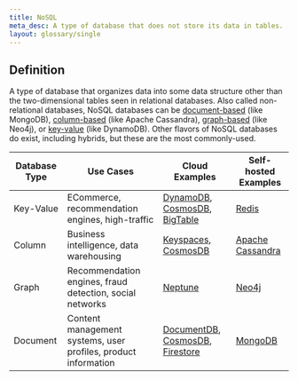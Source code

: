 ```yaml
---
title: NoSQL
meta_desc: A type of database that does not store its data in tables.
layout: glossary/single
---
```


## Definition

A type of database that organizes data into some data structure other than the two-dimensional tables seen in relational databases. Also called non-relational databases, NoSQL databases can be [document-based](/learn/glossary/document-oriented) (like MongoDB), [column-based](/learn/glossary/column-oriented) (like Apache Cassandra), [graph-based](/learn/glossary/graph-oriented) (like Neo4j), or [key-value](/learn/glossary/key-value) (like DynamoDB). Other flavors of NoSQL databases do exist, including hybrids, but these are the most commonly-used.

| Database Type 	| Use Cases                                                      	| Cloud Examples                  	| Self-hosted Examples 	|
|---------------	|----------------------------------------------------------------	|---------------------------------	|----------------------	|
| Key-Value     	| ECommerce, recommendation engines, high-traffic                	| [DynamoDB](https://aws.amazon.com/dynamodb/), [CosmosDB](https://azure.microsoft.com/en-us/services/cosmos-db/), [BigTable](https://cloud.google.com/bigtable)    	| [Redis](https://redis.io/)                	|
| Column        	| Business intelligence, data warehousing                        	| [Keyspaces](https://aws.amazon.com/keyspaces/), [CosmosDB](https://azure.microsoft.com/en-us/services/cosmos-db/)             	| [Apache Cassandra](https://cassandra.apache.org/_/index.html)     	|
| Graph         	| Recommendation engines, fraud detection, social networks       	| [Neptune](https://aws.amazon.com/neptune/)                         	| [Neo4j](https://neo4j.com/)                	|
| Document      	| Content management systems, user profiles, product information 	| [DocumentDB](https://aws.amazon.com/documentdb/), [CosmosDB](https://azure.microsoft.com/en-us/services/cosmos-db/), [Firestore](https://firebase.google.com/docs/firestore) 	| [MongoDB](https://www.mongodb.com/)              	|
